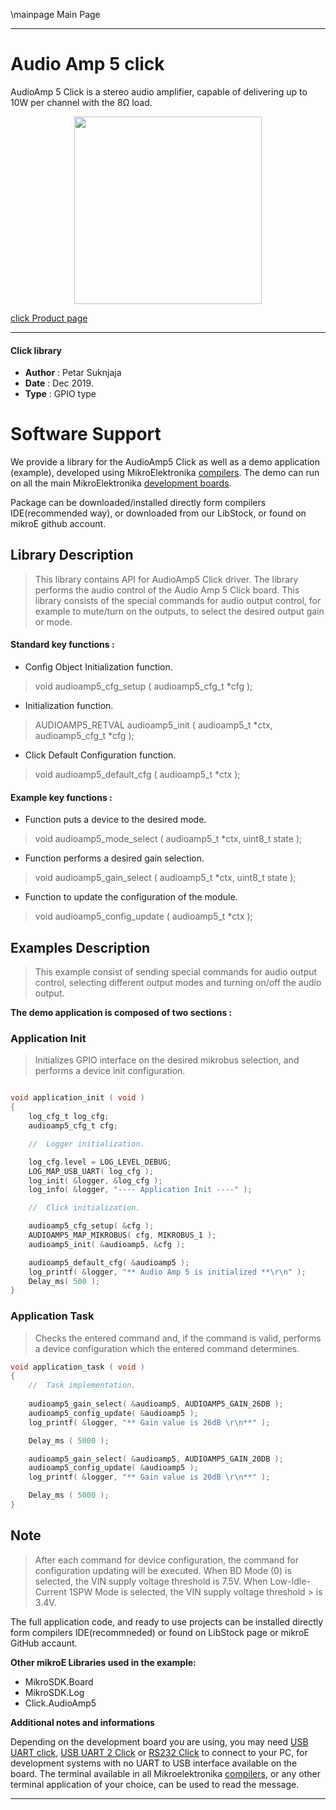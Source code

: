 \mainpage Main Page
 
 

---
# Audio Amp 5 click

AudioAmp 5 Click is a stereo audio amplifier, capable of delivering up to 10W per channel with the 8Ω load.

<p align="center">
  <img src="http://download.mikroe.com/images/click_for_ide/audioamp5_click.png" height=300px>
</p>

[click Product page](<https://www.mikroe.com/audioamp-5-click>)

---

#### Click library 

- **Author**        : Petar Suknjaja
- **Date**          : Dec 2019.
- **Type**          : GPIO type


# Software Support

We provide a library for the AudioAmp5 Click 
as well as a demo application (example), developed using MikroElektronika 
[compilers](http://shop.mikroe.com/compilers). 
The demo can run on all the main MikroElektronika [development boards](http://shop.mikroe.com/development-boards).

Package can be downloaded/installed directly form compilers IDE(recommended way), or downloaded from our LibStock, or found on mikroE github account. 

## Library Description

> This library contains API for AudioAmp5 Click driver.
> The library performs the audio control of the Audio Amp 5 Click board.
> This library consists of the special commands for audio output control, for example to mute/turn on the outputs, 
> to select the desired output gain or mode.

#### Standard key functions :

- Config Object Initialization function.
> void audioamp5_cfg_setup ( audioamp5_cfg_t *cfg ); 
 
- Initialization function.
> AUDIOAMP5_RETVAL audioamp5_init ( audioamp5_t *ctx, audioamp5_cfg_t *cfg );

- Click Default Configuration function.
> void audioamp5_default_cfg ( audioamp5_t *ctx );


#### Example key functions :

- Function puts a device to the desired mode.
> void audioamp5_mode_select ( audioamp5_t *ctx, uint8_t state );

- Function performs a desired gain selection.
> void audioamp5_gain_select ( audioamp5_t *ctx, uint8_t state );

- Function to update the configuration of the module.
> void audioamp5_config_update ( audioamp5_t *ctx );

## Examples Description

> This example consist of sending special commands for audio output control, 
> selecting different output modes and turning on/off the audio output.

**The demo application is composed of two sections :**

### Application Init 

> Initializes GPIO interface on the desired mikrobus selection,
> and performs a device init configuration.

```c

void application_init ( void )
{
    log_cfg_t log_cfg;
    audioamp5_cfg_t cfg;

    //  Logger initialization.

    log_cfg.level = LOG_LEVEL_DEBUG;
    LOG_MAP_USB_UART( log_cfg );
    log_init( &logger, &log_cfg );
    log_info( &logger, "---- Application Init ----" );

    //  Click initialization.

    audioamp5_cfg_setup( &cfg );
    AUDIOAMP5_MAP_MIKROBUS( cfg, MIKROBUS_1 );
    audioamp5_init( &audioamp5, &cfg );

    audioamp5_default_cfg( &audioamp5 );
    log_printf( &logger, "** Audio Amp 5 is initialized **\r\n" );
    Delay_ms( 500 );
}
```

### Application Task

> Checks the entered command and, if the command is valid,
> performs a device configuration which the entered command determines.

```c
void application_task ( void )
{
    //  Task implementation.
    
    audioamp5_gain_select( &audioamp5, AUDIOAMP5_GAIN_26DB );
    audioamp5_config_update( &audioamp5 );
    log_printf( &logger, "** Gain value is 26dB \r\n**" );    

    Delay_ms ( 5000 );

    audioamp5_gain_select( &audioamp5, AUDIOAMP5_GAIN_20DB );
    audioamp5_config_update( &audioamp5 );
    log_printf( &logger, "** Gain value is 20dB \r\n**" );   

    Delay_ms ( 5000 ); 
}
```

## Note

> After each command for device configuration, the command for configuration 
> updating will be executed.
> When BD Mode (0) is selected, the VIN supply voltage threshold is 7.5V.
> When Low-Idle-Current 1SPW Mode is selected, the VIN supply voltage threshold > is 3.4V.

The full application code, and ready to use projects can be  installed directly form compilers IDE(recommneded) or found on LibStock page or mikroE GitHub accaunt.

**Other mikroE Libraries used in the example:** 

- MikroSDK.Board
- MikroSDK.Log
- Click.AudioAmp5

**Additional notes and informations**

Depending on the development board you are using, you may need 
[USB UART click](http://shop.mikroe.com/usb-uart-click), 
[USB UART 2 Click](http://shop.mikroe.com/usb-uart-2-click) or 
[RS232 Click](http://shop.mikroe.com/rs232-click) to connect to your PC, for 
development systems with no UART to USB interface available on the board. The 
terminal available in all Mikroelektronika 
[compilers](http://shop.mikroe.com/compilers), or any other terminal application 
of your choice, can be used to read the message.



---
